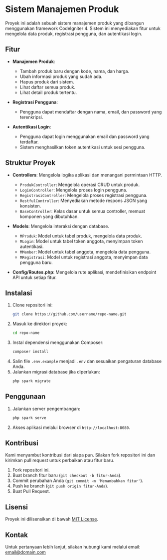 # Sistem Manajemen Produk

Proyek ini adalah sebuah sistem manajemen produk yang dibangun menggunakan framework CodeIgniter 4. Sistem ini menyediakan fitur untuk mengelola data produk, registrasi pengguna, dan autentikasi login.

## Fitur

- **Manajemen Produk**: 
  - Tambah produk baru dengan kode, nama, dan harga.
  - Ubah informasi produk yang sudah ada.
  - Hapus produk dari sistem.
  - Lihat daftar semua produk.
  - Lihat detail produk tertentu.

- **Registrasi Pengguna**: 
  - Pengguna dapat mendaftar dengan nama, email, dan password yang terenkripsi.

- **Autentikasi Login**: 
  - Pengguna dapat login menggunakan email dan password yang terdaftar.
  - Sistem menghasilkan token autentikasi untuk sesi pengguna.

## Struktur Proyek

- **Controllers**: Mengelola logika aplikasi dan menangani permintaan HTTP.
  - `ProdukController`: Mengelola operasi CRUD untuk produk.
  - `LoginController`: Mengelola proses login pengguna.
  - `RegistrasiController`: Mengelola proses registrasi pengguna.
  - `RestfulController`: Menyediakan metode respons JSON yang konsisten.
  - `BaseController`: Kelas dasar untuk semua controller, memuat komponen yang dibutuhkan.

- **Models**: Mengelola interaksi dengan database.
  - `MProduk`: Model untuk tabel produk, mengelola data produk.
  - `MLogin`: Model untuk tabel token anggota, menyimpan token autentikasi.
  - `MMember`: Model untuk tabel anggota, mengelola data pengguna.
  - `MRegistrasi`: Model untuk registrasi anggota, menyimpan data pengguna baru.

- **Config/Routes.php**: Mengelola rute aplikasi, mendefinisikan endpoint API untuk setiap fitur.

## Instalasi

1. Clone repositori ini:
   ```bash
   git clone https://github.com/username/repo-name.git
   ```
2. Masuk ke direktori proyek:
   ```bash
   cd repo-name
   ```
3. Instal dependensi menggunakan Composer:
   ```bash
   composer install
   ```
4. Salin file `.env.example` menjadi `.env` dan sesuaikan pengaturan database Anda.
5. Jalankan migrasi database jika diperlukan:
   ```bash
   php spark migrate
   ```

## Penggunaan

1. Jalankan server pengembangan:
   ```bash
   php spark serve
   ```
2. Akses aplikasi melalui browser di `http://localhost:8080`.

## Kontribusi

Kami menyambut kontribusi dari siapa pun. Silakan fork repositori ini dan kirimkan pull request untuk perbaikan atau fitur baru.

1. Fork repositori ini.
2. Buat branch fitur baru (`git checkout -b fitur-Anda`).
3. Commit perubahan Anda (`git commit -m 'Menambahkan fitur'`).
4. Push ke branch (`git push origin fitur-Anda`).
5. Buat Pull Request.

## Lisensi

Proyek ini dilisensikan di bawah [MIT License](LICENSE).

## Kontak

Untuk pertanyaan lebih lanjut, silakan hubungi kami melalui email: email@domain.com
